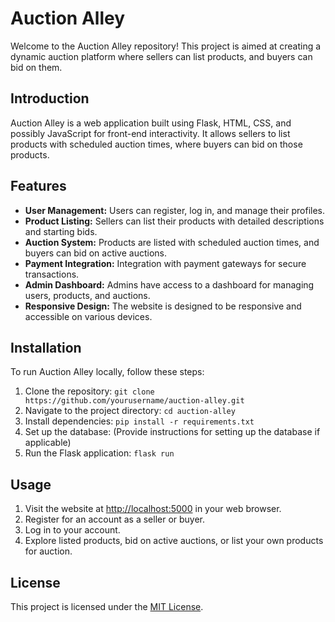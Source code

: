 # Auction Alley

Welcome to the Auction Alley repository! This project is aimed at creating a dynamic auction platform where sellers can list products, and buyers can bid on them.

## Introduction

Auction Alley is a web application built using Flask, HTML, CSS, and possibly JavaScript for front-end interactivity. It allows sellers to list products with scheduled auction times, where buyers can bid on those products.

## Features

- **User Management:** Users can register, log in, and manage their profiles.
- **Product Listing:** Sellers can list their products with detailed descriptions and starting bids.
- **Auction System:** Products are listed with scheduled auction times, and buyers can bid on active auctions.
- **Payment Integration:** Integration with payment gateways for secure transactions.
- **Admin Dashboard:** Admins have access to a dashboard for managing users, products, and auctions.
- **Responsive Design:** The website is designed to be responsive and accessible on various devices.

## Installation

To run Auction Alley locally, follow these steps:

1. Clone the repository: `git clone https://github.com/yourusername/auction-alley.git`
2. Navigate to the project directory: `cd auction-alley`
3. Install dependencies: `pip install -r requirements.txt`
4. Set up the database: (Provide instructions for setting up the database if applicable)
5. Run the Flask application: `flask run`

## Usage

1. Visit the website at [http://localhost:5000](http://localhost:5000) in your web browser.
2. Register for an account as a seller or buyer.
3. Log in to your account.
4. Explore listed products, bid on active auctions, or list your own products for auction.

## License

This project is licensed under the [MIT License](LICENSE).
